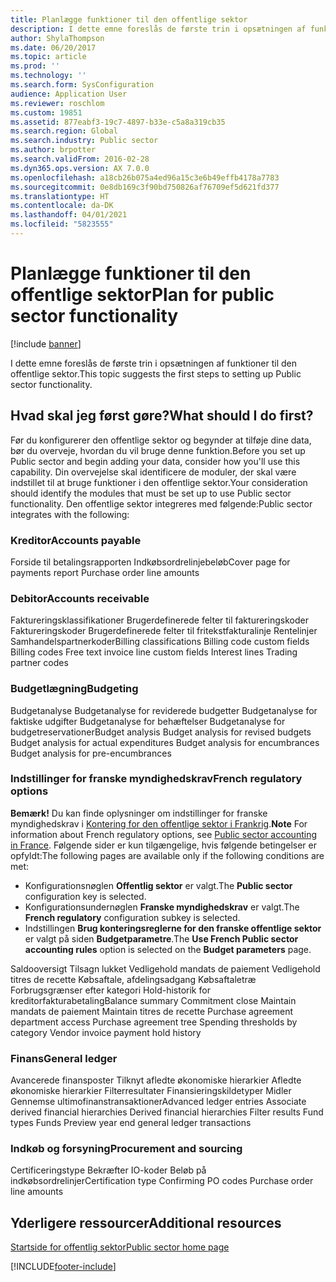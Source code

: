 ```yaml
---
title: Planlægge funktioner til den offentlige sektor
description: I dette emne foreslås de første trin i opsætningen af funktioner til den offentlige sektor.
author: ShylaThompson
ms.date: 06/20/2017
ms.topic: article
ms.prod: ''
ms.technology: ''
ms.search.form: SysConfiguration
audience: Application User
ms.reviewer: roschlom
ms.custom: 19851
ms.assetid: 877eabf3-19c7-4897-b33e-c5a8a319cb35
ms.search.region: Global
ms.search.industry: Public sector
ms.author: brpotter
ms.search.validFrom: 2016-02-28
ms.dyn365.ops.version: AX 7.0.0
ms.openlocfilehash: a18cb26b075a4ed96a15c3e6b49effb4178a7783
ms.sourcegitcommit: 0e8db169c3f90bd750826af76709ef5d621fd377
ms.translationtype: HT
ms.contentlocale: da-DK
ms.lasthandoff: 04/01/2021
ms.locfileid: "5823555"
---
```

# <a name="plan-for-public-sector-functionality"></a><span data-ttu-id="fba92-103">Planlægge funktioner til den offentlige sektor</span><span class="sxs-lookup"><span data-stu-id="fba92-103">Plan for public sector functionality</span></span>

[!include [banner](../includes/banner.md)]

<span data-ttu-id="fba92-104">I dette emne foreslås de første trin i opsætningen af funktioner til den offentlige sektor.</span><span class="sxs-lookup"><span data-stu-id="fba92-104">This topic suggests the first steps to setting up Public sector functionality.</span></span>

<a name="what-should-i-do-first"></a><span data-ttu-id="fba92-105">Hvad skal jeg først gøre?</span><span class="sxs-lookup"><span data-stu-id="fba92-105">What should I do first?</span></span>
-----------------------

<span data-ttu-id="fba92-106">Før du konfigurerer den offentlige sektor og begynder at tilføje dine data, bør du overveje, hvordan du vil bruge denne funktion.</span><span class="sxs-lookup"><span data-stu-id="fba92-106">Before you set up Public sector and begin adding your data, consider how you'll use this capability.</span></span> <span data-ttu-id="fba92-107">Din overvejelse skal identificere de moduler, der skal være indstillet til at bruge funktioner i den offentlige sektor.</span><span class="sxs-lookup"><span data-stu-id="fba92-107">Your consideration should identify the modules that must be set up to use Public sector functionality.</span></span> <span data-ttu-id="fba92-108">Den offentlige sektor integreres med følgende:</span><span class="sxs-lookup"><span data-stu-id="fba92-108">Public sector integrates with the following:</span></span> 

### <a name="accounts-payable"></a><span data-ttu-id="fba92-109">Kreditor</span><span class="sxs-lookup"><span data-stu-id="fba92-109">Accounts payable</span></span>

<span data-ttu-id="fba92-110">Forside til betalingsrapporten Indkøbsordrelinjebeløb</span><span class="sxs-lookup"><span data-stu-id="fba92-110">Cover page for payments report Purchase order line amounts</span></span>

### <a name="accounts-receivable"></a><span data-ttu-id="fba92-111">Debitor</span><span class="sxs-lookup"><span data-stu-id="fba92-111">Accounts receivable</span></span>

<span data-ttu-id="fba92-112">Faktureringsklassifikationer Brugerdefinerede felter til faktureringskoder Faktureringskoder Brugerdefinerede felter til fritekstfakturalinje Rentelinjer Samhandelspartnerkoder</span><span class="sxs-lookup"><span data-stu-id="fba92-112">Billing classifications Billing code custom fields Billing codes Free text invoice line custom fields Interest lines Trading partner codes</span></span>

### <a name="budgeting"></a><span data-ttu-id="fba92-113">Budgetlægning</span><span class="sxs-lookup"><span data-stu-id="fba92-113">Budgeting</span></span>

<span data-ttu-id="fba92-114">Budgetanalyse Budgetanalyse for reviderede budgetter Budgetanalyse for faktiske udgifter Budgetanalyse for behæftelser Budgetanalyse for budgetreservationer</span><span class="sxs-lookup"><span data-stu-id="fba92-114">Budget analysis Budget analysis for revised budgets Budget analysis for actual expenditures Budget analysis for encumbrances Budget analysis for pre-encumbrances</span></span>

### <a name="french-regulatory-options"></a><span data-ttu-id="fba92-115">Indstillinger for franske myndighedskrav</span><span class="sxs-lookup"><span data-stu-id="fba92-115">French regulatory options</span></span>

<span data-ttu-id="fba92-116">**Bemærk!** Du kan finde oplysninger om indstillinger for franske myndighedskrav i [Kontering for den offentlige sektor i Frankrig](../localizations/emea-fra-public-sector-accounting.md).</span><span class="sxs-lookup"><span data-stu-id="fba92-116">**Note** For information about French regulatory options, see [Public sector accounting in France](../localizations/emea-fra-public-sector-accounting.md).</span></span> <span data-ttu-id="fba92-117">Følgende sider er kun tilgængelige, hvis følgende betingelser er opfyldt:</span><span class="sxs-lookup"><span data-stu-id="fba92-117">The following pages are available only if the following conditions are met:</span></span>

-   <span data-ttu-id="fba92-118">Konfigurationsnøglen **Offentlig sektor** er valgt.</span><span class="sxs-lookup"><span data-stu-id="fba92-118">The **Public sector** configuration key is selected.</span></span>
-   <span data-ttu-id="fba92-119">Konfigurationsundernøglen **Franske myndighedskrav** er valgt.</span><span class="sxs-lookup"><span data-stu-id="fba92-119">The **French regulatory** configuration subkey is selected.</span></span>
-   <span data-ttu-id="fba92-120">Indstillingen **Brug konteringsreglerne for den franske offentlige sektor** er valgt på siden **Budgetparametre**.</span><span class="sxs-lookup"><span data-stu-id="fba92-120">The **Use French Public sector accounting rules** option is selected on the **Budget parameters** page.</span></span>

<span data-ttu-id="fba92-121">Saldooversigt Tilsagn lukket Vedligehold mandats de paiement Vedligehold titres de recette Købsaftale, afdelingsadgang Købsaftaletræ Forbrugsgrænser efter kategori Hold-historik for kreditorfakturabetaling</span><span class="sxs-lookup"><span data-stu-id="fba92-121">Balance summary Commitment close Maintain mandats de paiement Maintain titres de recette Purchase agreement department access Purchase agreement tree Spending thresholds by category Vendor invoice payment hold history</span></span>

### <a name="general-ledger"></a><span data-ttu-id="fba92-122">Finans</span><span class="sxs-lookup"><span data-stu-id="fba92-122">General ledger</span></span>

<span data-ttu-id="fba92-123">Avancerede finansposter Tilknyt afledte økonomiske hierarkier Afledte økonomiske hierarkier Filterresultater Finansieringskildetyper Midler Gennemse ultimofinanstransaktioner</span><span class="sxs-lookup"><span data-stu-id="fba92-123">Advanced ledger entries Associate derived financial hierarchies Derived financial hierarchies Filter results Fund types Funds Preview year end general ledger transactions</span></span>

### <a name="procurement-and-sourcing"></a><span data-ttu-id="fba92-124">Indkøb og forsyning</span><span class="sxs-lookup"><span data-stu-id="fba92-124">Procurement and sourcing</span></span>

<span data-ttu-id="fba92-125">Certificeringstype Bekræfter IO-koder Beløb på indkøbsordrelinjer</span><span class="sxs-lookup"><span data-stu-id="fba92-125">Certification type Confirming PO codes Purchase order line amounts</span></span>



<a name="additional-resources"></a><span data-ttu-id="fba92-126">Yderligere ressourcer</span><span class="sxs-lookup"><span data-stu-id="fba92-126">Additional resources</span></span>
--------

[<span data-ttu-id="fba92-127">Startside for offentlig sektor</span><span class="sxs-lookup"><span data-stu-id="fba92-127">Public sector home page</span></span>](public-sector-functionality.md)





[!INCLUDE[footer-include](../../includes/footer-banner.md)]